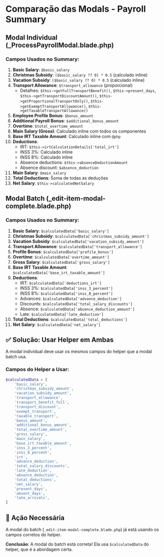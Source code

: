 # Comparação das Modals - Payroll Summary

## Modal Individual (_ProcessPayrollModal.blade.php)

### Campos Usados no Summary:
1. **Basic Salary**: `$basic_salary`
2. **Christmas Subsidy**: `($basic_salary ?? 0) * 0.5` (calculado inline)
3. **Vacation Subsidy**: `($basic_salary ?? 0) * 0.5` (calculado inline)
4. **Transport Allowance**: `$transport_allowance` (proporcional)
   - Detalhes: `$this->getFullTransportBenefit()`, `$this->present_days`, `$this->getTransportDiscountAmount()`, `$this->getProportionalTransportOnly()`, `$this->getExemptTransportAllowance()`, `$this->getTaxableTransportAllowance()`
5. **Employee Profile Bonus**: `$bonus_amount`
6. **Additional Payroll Bonus**: `$additional_bonus_amount`
7. **Overtime**: `$total_overtime_amount`
8. **Main Salary (Gross)**: Calculado inline com todos os componentes
9. **Base IRT Taxable Amount**: Calculado inline com `@php`
10. **Deductions**:
    - IRT: `$this->irtCalculationDetails['total_irt']`
    - INSS 3%: Calculado inline
    - INSS 8%: Calculado inline
    - Absence deductions: `$this->absenceDeductionAmount`
    - Absence discount: `$absence_deduction`
11. **Main Salary**: `$main_salary`
12. **Total Deductions**: Soma de todas as deduções
13. **Net Salary**: `$this->calculatedNetSalary`

## Modal Batch (_edit-item-modal-complete.blade.php)

### Campos Usados no Summary:
1. **Basic Salary**: `$calculatedData['basic_salary']`
2. **Christmas Subsidy**: `$calculatedData['christmas_subsidy_amount']`
3. **Vacation Subsidy**: `$calculatedData['vacation_subsidy_amount']`
4. **Transport Allowance**: `$calculatedData['transport_allowance']`
5. **Profile Bonus**: `$calculatedData['profile_bonus']`
6. **Overtime**: `$calculatedData['overtime_amount']`
7. **Gross Salary**: `$calculatedData['gross_salary']`
8. **Base IRT Taxable Amount**: `$calculatedData['base_irt_taxable_amount']`
9. **Deductions**:
    - IRT: `$calculatedData['deductions_irt']`
    - INSS 3%: `$calculatedData['inss_3_percent']`
    - INSS 8%: `$calculatedData['inss_8_percent']`
    - Advances: `$calculatedData['advance_deduction']`
    - Discounts: `$calculatedData['total_salary_discounts']`
    - Absence: `$calculatedData['absence_deduction_amount']`
    - Late: `$calculatedData['late_deduction']`
10. **Total Deductions**: `$calculatedData['total_deductions']`
11. **Net Salary**: `$calculatedData['net_salary']`

## ✅ Solução: Usar Helper em Ambas

A modal individual deve usar os mesmos campos do helper que a modal batch usa.

### Campos do Helper a Usar:
```php
$calculatedData = [
    'basic_salary',
    'christmas_subsidy_amount',
    'vacation_subsidy_amount',
    'transport_allowance',
    'transport_benefit_full',
    'transport_discount',
    'exempt_transport',
    'taxable_transport',
    'bonus_amount',
    'additional_bonus_amount',
    'total_overtime_amount',
    'gross_salary',
    'main_salary',
    'base_irt_taxable_amount',
    'inss_3_percent',
    'inss_8_percent',
    'irt',
    'advance_deduction',
    'total_salary_discounts',
    'late_deduction',
    'absence_deduction',
    'total_deductions',
    'net_salary',
    'present_days',
    'absent_days',
    'late_arrivals',
]
```

## 🎯 Ação Necessária

A modal do batch (`_edit-item-modal-complete.blade.php`) já está usando os campos corretos do helper.

**Conclusão**: A modal do batch está correta! Ela usa `$calculatedData` do helper, que é a abordagem certa.
